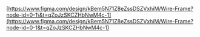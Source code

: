 [https://www.figma.com/design/kBem5N71Z8eZssDSZVxhiM/Wire-Frame?node-id=0-1\&t=qZoJzSKCZHbNwM4c-1](https://www.figma.com/design/kBem5N71Z8eZssDSZVxhiM/Wire-Frame?node-id=0-1&t=qZoJzSKCZHbNwM4c-1) 